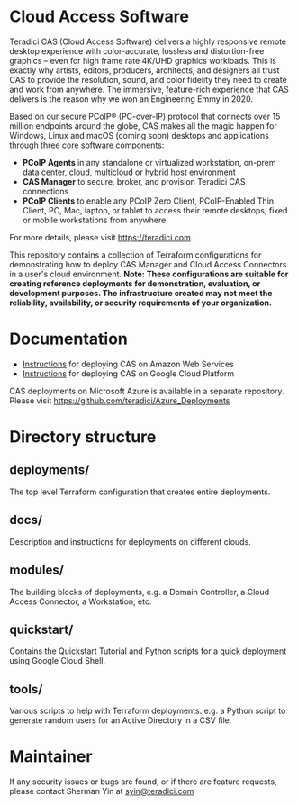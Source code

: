 # Cloud Access Software

Teradici CAS (Cloud Access Software) delivers a highly responsive remote desktop experience with color-accurate, lossless and distortion-free graphics – even for high frame rate 4K/UHD graphics workloads. This is exactly why artists, editors, producers, architects, and designers all trust CAS to provide the resolution, sound, and color fidelity they need to create and work from anywhere. The immersive, feature-rich experience that CAS delivers is the reason why we won an Engineering Emmy in 2020.

Based on our secure PCoIP® (PC-over-IP) protocol that connects over 15 million endpoints around the globe, CAS makes all the magic happen for Windows, Linux and macOS (coming soon) desktops and applications through three core software components:

- **PCoIP Agents** in any standalone or virtualized workstation, on-prem data center, cloud, multicloud or hybrid host environment
- **CAS Manager** to secure, broker, and provision Teradici CAS connections
- **PCoIP Clients** to enable any PCoIP Zero Client, PCoIP-Enabled Thin Client, PC, Mac, laptop, or tablet to access their remote desktops, fixed or mobile workstations from anywhere

For more details, please visit https://teradici.com.

This repository contains a collection of Terraform configurations for demonstrating how to deploy CAS Manager and Cloud Access Connectors in a user's cloud environment. __Note: These configurations are suitable for creating reference deployments for demonstration, evaluation, or development purposes. The infrastructure created may not meet the reliability, availability, or security requirements of your organization.__

# Documentation
- [Instructions](docs/aws/README.md) for deploying CAS on Amazon Web Services
- [Instructions](docs/gcp/README.md) for deploying CAS on Google Cloud Platform

CAS deployments on Microsoft Azure is available in a separate repository. Please visit https://github.com/teradici/Azure_Deployments

# Directory structure
## deployments/
The top level Terraform configuration that creates entire deployments.

## docs/
Description and instructions for deployments on different clouds.

## modules/
The building blocks of deployments, e.g. a Domain Controller, a Cloud Access
Connector, a Workstation, etc.

## quickstart/
Contains the Quickstart Tutorial and Python scripts for a quick deployment using Google Cloud Shell.

## tools/
Various scripts to help with Terraform deployments.  e.g. a Python script to
generate random users for an Active Directory in a CSV file.

# Maintainer
If any security issues or bugs are found, or if there are feature requests, please contact Sherman Yin at syin@teradici.com
